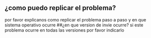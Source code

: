 ## ¿como puedo replicar el problema?
por favor explicanos como replicar el problema paso a paso y en que sistema operativo ocurre
##¿en que version de invie ocurre?
si este problema ocurre en todas las versiones por favor indicarlo
